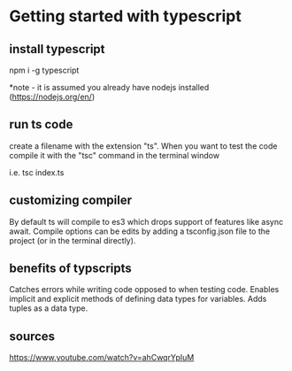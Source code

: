 # Getting started with typescript

## install typescript

npm i -g typescript

*note - it is assumed you already have nodejs installed (https://nodejs.org/en/)

## run ts code

create a filename with the extension "ts". When you want to test the code compile it with the "tsc" command in the terminal window

i.e. tsc index.ts

## customizing compiler
By default ts will compile to es3 which drops support of features like async await. Compile options can be edits by adding a tsconfig.json file to the project (or in the terminal directly).

## benefits of typscripts
Catches errors while writing code opposed to when testing code. Enables implicit and explicit methods of defining data types for variables. Adds tuples as a data type.

## sources
https://www.youtube.com/watch?v=ahCwqrYpIuM